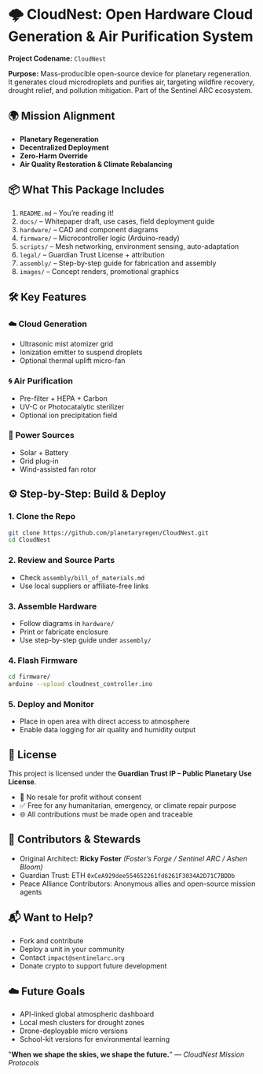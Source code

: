 # 🌩️ CloudNest: Open Hardware Cloud Generation & Air Purification System

**Project Codename:** `CloudNest`

**Purpose:** Mass-producible open-source device for planetary regeneration. It generates cloud microdroplets and purifies air, targeting wildfire recovery, drought relief, and pollution mitigation. Part of the Sentinel ARC ecosystem.

## 🌍 Mission Alignment
- **Planetary Regeneration**
- **Decentralized Deployment**
- **Zero-Harm Override**
- **Air Quality Restoration & Climate Rebalancing**

## 📦 What This Package Includes
1. `README.md` – You’re reading it!
2. `docs/` – Whitepaper draft, use cases, field deployment guide
3. `hardware/` – CAD and component diagrams
4. `firmware/` – Microcontroller logic (Arduino-ready)
5. `scripts/` – Mesh networking, environment sensing, auto-adaptation
6. `legal/` – Guardian Trust License + attribution
7. `assembly/` – Step-by-step guide for fabrication and assembly
8. `images/` – Concept renders, promotional graphics

## 🛠️ Key Features
### ☁️ Cloud Generation
- Ultrasonic mist atomizer grid
- Ionization emitter to suspend droplets
- Optional thermal uplift micro-fan

### 🌀 Air Purification
- Pre-filter + HEPA + Carbon
- UV-C or Photocatalytic sterilizer
- Optional ion precipitation field

### 🔋 Power Sources
- Solar + Battery
- Grid plug-in
- Wind-assisted fan rotor

## ⚙️ Step-by-Step: Build & Deploy
### 1. **Clone the Repo**
```bash
git clone https://github.com/planetaryregen/CloudNest.git
cd CloudNest
```

### 2. **Review and Source Parts**
- Check `assembly/bill_of_materials.md`
- Use local suppliers or affiliate-free links

### 3. **Assemble Hardware**
- Follow diagrams in `hardware/`
- Print or fabricate enclosure
- Use step-by-step guide under `assembly/`

### 4. **Flash Firmware**
```bash
cd firmware/
arduino --upload cloudnest_controller.ino
```

### 5. **Deploy and Monitor**
- Place in open area with direct access to atmosphere
- Enable data logging for air quality and humidity output

## 📜 License
This project is licensed under the **Guardian Trust IP – Public Planetary Use License**.
- 🚫 No resale for profit without consent
- ✅ Free for any humanitarian, emergency, or climate repair purpose
- 🌐 All contributions must be made open and traceable

## 🤝 Contributors & Stewards
- Original Architect: **Ricky Foster** *(Foster’s Forge / Sentinel ARC / Ashen Bloom)*
- Guardian Trust: ETH `0xCeA929dee554652261fd6261F3034A2D71C7BDDb`
- Peace Alliance Contributors: Anonymous allies and open-source mission agents

## 📬 Want to Help?
- Fork and contribute
- Deploy a unit in your community
- Contact `impact@sentinelarc.org`
- Donate crypto to support future development

## ☁️ Future Goals
- API-linked global atmospheric dashboard
- Local mesh clusters for drought zones
- Drone-deployable micro versions
- School-kit versions for environmental learning

"**When we shape the skies, we shape the future.**"
*— CloudNest Mission Protocols*